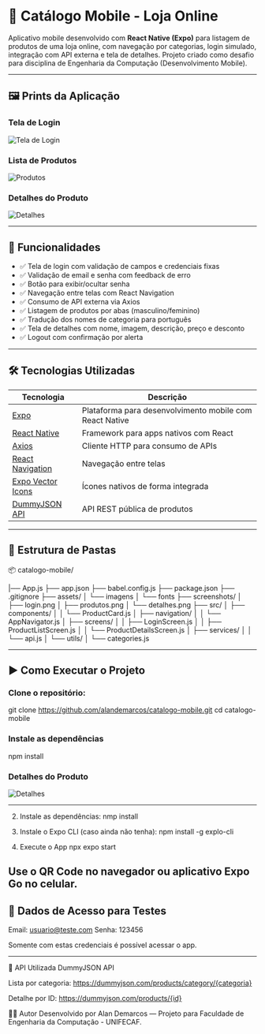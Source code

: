 # 📱 Catálogo Mobile - Loja Online

Aplicativo mobile desenvolvido com **React Native (Expo)** para listagem de produtos de uma loja online, com navegação por categorias, login simulado, integração com API externa e tela de detalhes. Projeto criado como desafio para disciplina de Engenharia da Computação (Desenvolvimento Mobile).

---

## 🖼️ Prints da Aplicação

### Tela de Login
![Tela de Login](./screenshots/login.jpeg)

### Lista de Produtos
![Produtos](./screenshots/produtos.jpeg)

### Detalhes do Produto
![Detalhes](./screenshots/detalhes.jpeg)


---

## 🚀 Funcionalidades

- ✅ Tela de login com validação de campos e credenciais fixas
- ✅ Validação de email e senha com feedback de erro
- ✅ Botão para exibir/ocultar senha
- ✅ Navegação entre telas com React Navigation
- ✅ Consumo de API externa via Axios
- ✅ Listagem de produtos por abas (masculino/feminino)
- ✅ Tradução dos nomes de categoria para português
- ✅ Tela de detalhes com nome, imagem, descrição, preço e desconto
- ✅ Logout com confirmação por alerta

---

## 🛠️ Tecnologias Utilizadas

| Tecnologia | Descrição |
|-----------|-----------|
| [Expo](https://expo.dev) | Plataforma para desenvolvimento mobile com React Native |
| [React Native](https://reactnative.dev) | Framework para apps nativos com React |
| [Axios](https://axios-http.com) | Cliente HTTP para consumo de APIs |
| [React Navigation](https://reactnavigation.org) | Navegação entre telas |
| [Expo Vector Icons](https://icons.expo.fyi) | Ícones nativos de forma integrada |
| [DummyJSON API](https://dummyjson.com/docs/products) | API REST pública de produtos |

---

## 📁 Estrutura de Pastas

📦 catalogo-mobile/

|── App.js
├── app.json
├── babel.config.js
├── package.json
├── .gitignore
├── assets/
│   └── imagens
│   └── fonts
├── screenshots/
│   ├── login.png
│   ├── produtos.png
│   └── detalhes.png
├── src/
│   ├── components/
│   │   └── ProductCard.js
│   ├── navigation/
│   │   └── AppNavigator.js
│   ├── screens/
│   │   ├── LoginScreen.js
│   │   ├── ProductListScreen.js
│   │   └── ProductDetailsScreen.js
│   ├── services/
│   │   └── api.js
│   └── utils/
│       └── categories.js

---
## ▶️ Como Executar o Projeto

### Clone o repositório:
git clone https://github.com/alandemarcos/catalogo-mobile.git
cd catalogo-mobile

### Instale as dependências
npm install

### Detalhes do Produto
![Detalhes](./screenshots/detalhes.jpeg)

---


2. Instale as dependências:
nmp install

3. Instale o Expo CLI (caso ainda não tenha):
npm install -g explo-cli

4. Execute o App
npx expo start

Use o QR Code no navegador ou aplicativo Expo Go no celular.
---
## 🧪 Dados de Acesso para Testes

Email: usuario@teste.com
Senha: 123456

Somente com estas credenciais é possível acessar o app.

---

🔄 API Utilizada
DummyJSON API

Lista por categoria:
https://dummyjson.com/products/category/{categoria}

Detalhe por ID:
https://dummyjson.com/products/{id}

👨‍💻 Autor
Desenvolvido por Alan Demarcos — Projeto para Faculdade de Engenharia da Computação - UNIFECAF.








